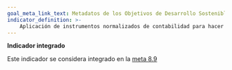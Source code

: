 ```yaml
---
goal_meta_link_text: Metadatos de los Objetivos de Desarrollo Sostenible de las Naciones Unidas (pdf 894kB)
indicator_definition: >- 
    Aplicación de instrumentos normalizados de contabilidad para hacer un seguimiento de los aspectos económicos y ambientales de la sostenibilidad del turismo
---
```

**Indicador integrado**

Este indicador se considera integrado en la [meta 8.9](/es/8)